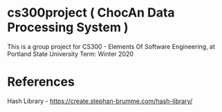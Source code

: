 # cs300project ( ChocAn Data Processing System )
This is a group project for CS300 - Elements Of Software Engineering, at Portland State University
Term: Winter 2020

# References
Hash Library - https://create.stephan-brumme.com/hash-library/

